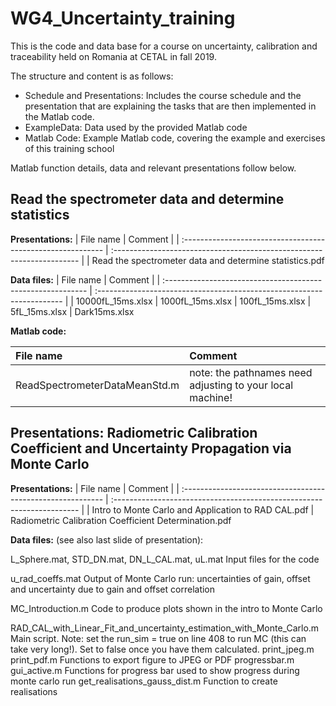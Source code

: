 # WG4_Uncertainty_training

This is the code and data base for a course on uncertainty, calibration and traceability held on Romania at CETAL in fall 2019.


The structure and content is as follows:

- Schedule and Presentations: Includes the course schedule and the presentation that are explaining the tasks that are then implemented in the Matlab code.
- ExampleData: Data used by the provided Matlab code
- Matlab Code: Example Matlab code, covering the example and exercises of this training school

Matlab function details, data and relevant presentations follow below.



## Read the spectrometer data and determine statistics

**Presentations:**
| File name                                                   | Comment                                                                | 
| :---------------------------------------------------------- | :--------------------------------------------------------------------- | 
| Read the spectrometer data and determine statistics.pdf


**Data files:**
| File name                                                   | Comment                                                                | 
| :---------------------------------------------------------- | :--------------------------------------------------------------------- | 
| 10000fL_15ms.xlsx
| 1000fL_15ms.xlsx
| 100fL_15ms.xlsx
| 5fL_15ms.xlsx
| Dark15ms.xlsx

**Matlab code:**

| File name                                                   | Comment                                                                | 
| :---------------------------------------------------------- | :--------------------------------------------------------------------- | 
| ReadSpectrometerDataMeanStd.m								| note: the pathnames need adjusting to your local machine!	|



## Presentations: Radiometric Calibration Coefficient and Uncertainty Propagation via Monte Carlo

**Presentations:**
| File name                                                   | Comment                                                                | 
| :---------------------------------------------------------- | :--------------------------------------------------------------------- | 
| Intro to Monte Carlo and Application to RAD CAL.pdf
| Radiometric Calibration Coefficient Determination.pdf




**Data files:** (see also last slide of presentation): 


L_Sphere.mat, STD_DN.mat, DN_L_CAL.mat, uL.mat		Input files for the code

u_rad_coeffs.mat		Output of Monte Carlo run: uncertainties of gain, offset and uncertainty due to gain and offset correlation



MC_Introduction.m		Code to produce plots shown in the intro to Monte Carlo

RAD_CAL_with_Linear_Fit_and_uncertainty_estimation_with_Monte_Carlo.m		Main script. Note: set the run_sim = true on line 408 to run MC (this can take very long!). Set to false once you have them calculated.
print_jpeg.m print_pdf.m		Functions to export figure to JPEG or PDF
progressbar.m gui_active.m		Functions for progress bar used to show progress during monte carlo run
get_realisations_gauss_dist.m	Function to create realisations



